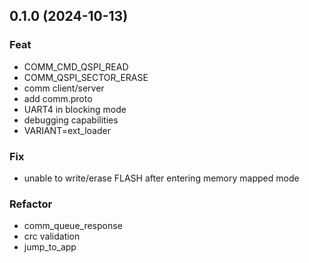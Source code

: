 ## 0.1.0 (2024-10-13)

### Feat

- COMM_CMD_QSPI_READ
- COMM_QSPI_SECTOR_ERASE
- comm client/server
- add comm.proto
- UART4 in blocking mode
- debugging capabilities
- VARIANT=ext_loader

### Fix

- unable to write/erase FLASH after entering memory mapped mode

### Refactor

- comm_queue_response
- crc validation
- jump_to_app
